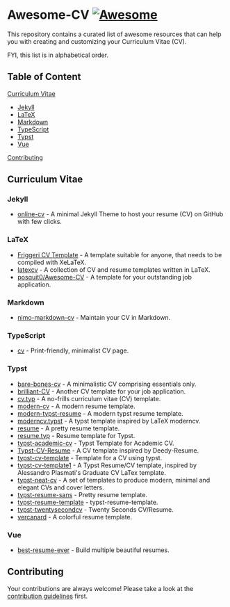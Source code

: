 # Awesome-CV [![Awesome](https://awesome.re/badge.svg)](https://awesome.re)

This repository contains a curated list of awesome resources that can help you with creating and customizing your Curriculum Vitae (CV).

FYI, this list is in alphabetical order.

## Table of Content

[Curriculum Vitae](#curriculum-vitae)
- [Jekyll](#jekyll)
- [LaTeX](#latex)
- [Markdown](#markdown)
- [TypeScript](#typescript)
- [Typst](#typst)
- [Vue](#vue)

[Contributing](#contributing)

## Curriculum Vitae

### Jekyll

- [online-cv](https://github.com/sharu725/online-cv) - A minimal Jekyll Theme to host your resume (CV) on GitHub with few clicks.

### LaTeX

- [Friggeri CV Template](https://www.overleaf.com/latex/templates/friggeri-cv-template/hmnchbfmjgqh) - A template suitable for anyone, that needs to be compiled with XeLaTeX.
- [latexcv](https://github.com/jankapunkt/latexcv) - A collection of CV and resume templates written in LaTeX.
- [posquit0/Awesome-CV](https://github.com/posquit0/Awesome-CV) - A template for your outstanding job application.

### Markdown

- [nimo-markdown-cv](https://github.com/wodeni/nimo-markdown-cv) - Maintain your CV in Markdown.

### TypeScript

- [cv](https://github.com/BartoszJarocki/cv) - Print-friendly, minimalist CV page.

### Typst

- [bare-bones-cv](https://github.com/caffeinatedgaze/bare-bones-cv) - A minimalistic CV comprising essentials only.
- [brilliant-CV](https://github.com/mintyfrankie/brilliant-CV) - Another CV template for your job application.
- [cv.typ](https://github.com/jskherman/cv.typ) - A no-frills curriculum vitae (CV) template.
- [modern-cv](https://github.com/DeveloperPaul123/modern-cv) - A modern resume template.
- [modern-typst-resume](https://github.com/peterpf/modern-typst-resume) - A modern typst resume template.
- [moderncv.typst](https://github.com/giovanniberti/moderncv.typst) - A typst template inspired by LaTeX moderncv.
- [resume](https://github.com/hexWars/resume) - A pretty resume template.
- [resume.typ](https://github.com/wusyong/resume.typ) - Resume template for Typst.
- [typst-academic-cv](https://github.com/DawnEver/typst-academic-cv) - Typst Template for Academic CV.
- [Typst-CV-Resume](https://github.com/jxpeng98/Typst-CV-Resume) - A CV template inspired by Deedy-Resume.
- [typst-cv-template](https://github.com/JCGoran/typst-cv-template) - Template for a CV using typst.
- [typst-cv-template1](https://github.com/vaibhavjhawar/typst-cv-template1) - A Typst Resume/CV template, inspired by Alessandro Plasmati's Graduate CV LaTex template.
- [typst-neat-cv](https://github.com/UntimelyCreation/typst-neat-cv) - A set of templates to produce modern, minimal and elegant CVs and cover letters.
- [typst-resume-sans](https://github.com/mizlan/typst-resume-sans) - Pretty resume template.
- [typst-resume-template](https://github.com/bamboovir/typst-resume-template) - typst-resume-template.
- [typst-twentysecondcv](https://github.com/tomowang/typst-twentysecondcv) - Twenty Seconds CV/Resume.
- [vercanard](https://github.com/elegaanz/vercanard) - A colorful resume template.

### Vue

- [best-resume-ever](https://github.com/salomonelli/best-resume-ever) - Build multiple beautiful resumes.

## Contributing

Your contributions are always welcome! Please take a look at the [contribution guidelines](CONTRIBUTING.md) first.
